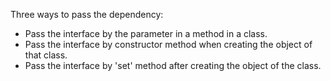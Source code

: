 Three ways to pass the dependency:
- Pass the interface by the parameter in a method in a class.
- Pass the interface by constructor method when creating the object of that class.
- Pass the interface by 'set' method after creating the object of the class.